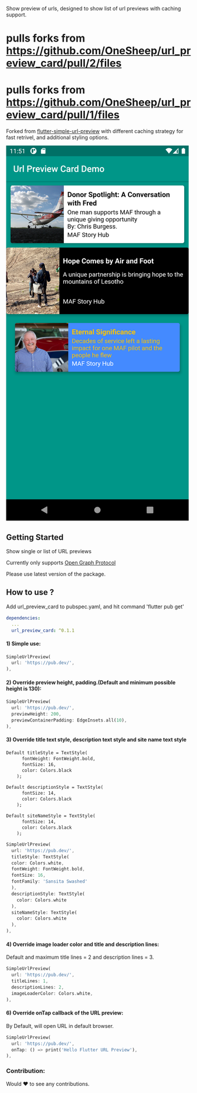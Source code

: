 Show preview of urls, designed to show list of url previews with caching support.
# pulls forks from https://github.com/OneSheep/url_preview_card/pull/2/files
# pulls forks from https://github.com/OneSheep/url_preview_card/pull/1/files
Forked from [flutter-simple-url-preview](https://github.com/Amitbhave/flutter-simple-url-preview) with different caching strategy for fast retrivel, and additional styling options.

![In Action](./example.png)

## Getting Started

Show single or list of URL previews

Currently only supports [Open Graph Protocol](https://www.ogp.me/)

Please use latest version of the package.

## How to use ?

Add url_preview_card to pubspec.yaml, and hit command 'flutter pub get'
```yaml
dependencies:
  ...
  url_preview_card: ^0.1.1
```

#### 1) **Simple use:**
```dart
SimpleUrlPreview(
  url: 'https://pub.dev/',
),
```

#### 2) **Override preview height, padding.(Default and minimum possible height is 130):**
```dart
SimpleUrlPreview(
  url: 'https://pub.dev/',
  previewHeight: 200,
  previewContainerPadding: EdgeInsets.all(10),
),
```

#### 3) **Override title text style, description text style and site name text style**

```
Default titleStyle = TextStyle(
      fontWeight: FontWeight.bold,
      fontSize: 16,
      color: Colors.black
    );
```

```
Default descriptionStyle = TextStyle(
      fontSize: 14,
      color: Colors.black
    );
```

```
Default siteNameStyle = TextStyle(
      fontSize: 14,
      color: Colors.black
    );
```

```dart
SimpleUrlPreview(
  url: 'https://pub.dev/',
  titleStyle: TextStyle(
  color: Colors.white,
  fontWeight: FontWeight.bold,
  fontSize: 16,
  fontFamily: 'Sansita Swashed'
  ),
  descriptionStyle: TextStyle(
    color: Colors.white
  ),
  siteNameStyle: TextStyle(
    color: Colors.white
  ),
),
```


#### 4) **Override image loader color and title and description lines:**

Default and maximum title lines = 2 and description lines = 3.

```dart
SimpleUrlPreview(
  url: 'https://pub.dev/',
  titleLines: 1,
  descriptionLines: 2,
  imageLoaderColor: Colors.white,
),
```

#### 6) **Override onTap callback of the URL preview:**

By Default, will open URL in default browser.

```dart
SimpleUrlPreview(
  url: 'https://pub.dev/',
  onTap: () => print('Hello Flutter URL Preview'),
),
```

### Contribution:

Would :heart: to see any contributions.
